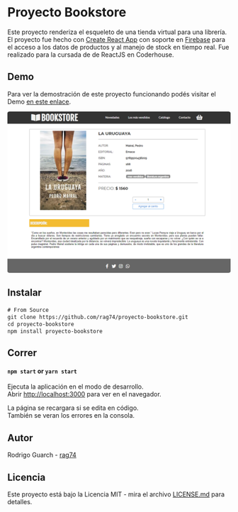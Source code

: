 # Proyecto Bookstore

Este proyecto renderiza el esqueleto de una tienda virtual para una librería. El proyecto fue hecho con [Create React App](https://github.com/facebook/create-react-app) con soporte en [Firebase](https://firebase.google.com/) para el acceso a los datos de productos y al manejo de stock en tiempo real. Fue realizado para la cursada de de ReactJS en Coderhouse.

## Demo

Para ver la demostración de este proyecto funcionando podés visitar el Demo [en este enlace](https://bookstore-ch.herokuapp.com/).

<img src="https://raw.githubusercontent.com/rag74/proyecto-bookstore/master/public/Itemdetail.PNG" style="zoom:60%;border-radius:1%" />

## Instalar

```
# From Source
git clone https://github.com/rag74/proyecto-bookstore.git
cd proyecto-bookstore
npm install proyecto-bookstore
```

## Correr

#### `npm start` or `yarn start`

Ejecuta la aplicación en el modo de desarrollo.\
Abrir [http://localhost:3000](http://localhost:3000) para ver en el navegador.

La página se recargara si se edita en código.\
También se veran los errores en la consola.

## Autor

Rodrigo Guarch - [rag74](https://github.com/rag74)

## Licencia

Este proyecto está bajo la Licencia MIT - mira el archivo [LICENSE.md](https://github.com/facebook/react/blob/main/LICENSE) para detalles.
